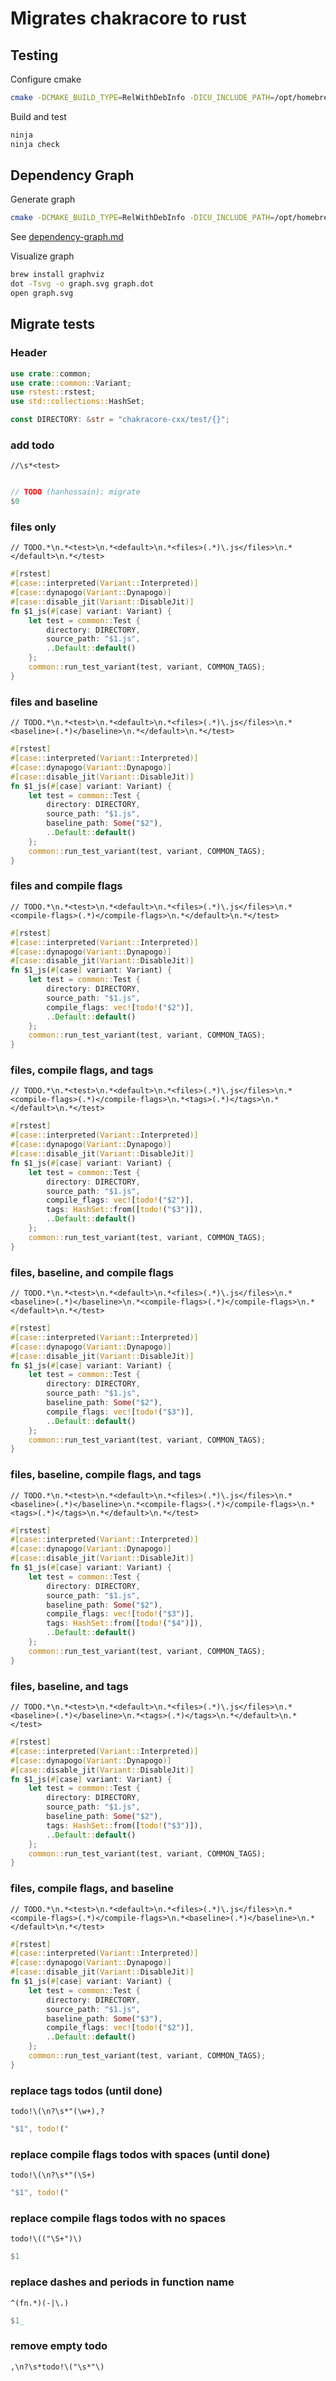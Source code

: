 # Migrates chakracore to rust

## Testing

Configure cmake

```sh
cmake -DCMAKE_BUILD_TYPE=RelWithDebInfo -DICU_INCLUDE_PATH=/opt/homebrew/opt/icu4c/include -DDISABLE_JIT=ON -GNinja -DCMAKE_CXX_COMPILER=clang++ -DCMAKE_C_COMPILER=clang ..
```

Build and test

```sh
ninja
ninja check
```

## Dependency Graph

Generate graph

```sh
cmake -DCMAKE_BUILD_TYPE=RelWithDebInfo -DICU_INCLUDE_PATH=/opt/homebrew/opt/icu4c/include -DDISABLE_JIT=ON -GNinja -DCMAKE_CXX_COMPILER=clang++ -DCMAKE_C_COMPILER=clang --graphviz=graph.dot ..
```

See [dependency-graph.md](./dependency-graph.md)

Visualize graph

```sh
brew install graphviz
dot -Tsvg -o graph.svg graph.dot
open graph.svg
```

## Migrate tests

### Header

```rust
use crate::common;
use crate::common::Variant;
use rstest::rstest;
use std::collections::HashSet;

const DIRECTORY: &str = "chakracore-cxx/test/{}";
```

### add todo

```re
//\s*<test>
```

```rust

// TODO (hanhossain): migrate
$0
```

### files only

```re
// TODO.*\n.*<test>\n.*<default>\n.*<files>(.*)\.js</files>\n.*</default>\n.*</test>
```

```rust
#[rstest]
#[case::interpreted(Variant::Interpreted)]
#[case::dynapogo(Variant::Dynapogo)]
#[case::disable_jit(Variant::DisableJit)]
fn $1_js(#[case] variant: Variant) {
    let test = common::Test {
        directory: DIRECTORY,
        source_path: "$1.js",
        ..Default::default()
    };
    common::run_test_variant(test, variant, COMMON_TAGS);
}
```

### files and baseline

```re
// TODO.*\n.*<test>\n.*<default>\n.*<files>(.*)\.js</files>\n.*<baseline>(.*)</baseline>\n.*</default>\n.*</test>
```

```rust
#[rstest]
#[case::interpreted(Variant::Interpreted)]
#[case::dynapogo(Variant::Dynapogo)]
#[case::disable_jit(Variant::DisableJit)]
fn $1_js(#[case] variant: Variant) {
    let test = common::Test {
        directory: DIRECTORY,
        source_path: "$1.js",
        baseline_path: Some("$2"),
        ..Default::default()
    };
    common::run_test_variant(test, variant, COMMON_TAGS);
}
```

### files and compile flags

```re
// TODO.*\n.*<test>\n.*<default>\n.*<files>(.*)\.js</files>\n.*<compile-flags>(.*)</compile-flags>\n.*</default>\n.*</test>
```

```rust
#[rstest]
#[case::interpreted(Variant::Interpreted)]
#[case::dynapogo(Variant::Dynapogo)]
#[case::disable_jit(Variant::DisableJit)]
fn $1_js(#[case] variant: Variant) {
    let test = common::Test {
        directory: DIRECTORY,
        source_path: "$1.js",
        compile_flags: vec![todo!("$2")],
        ..Default::default()
    };
    common::run_test_variant(test, variant, COMMON_TAGS);
}
```

### files, compile flags, and tags

```re
// TODO.*\n.*<test>\n.*<default>\n.*<files>(.*)\.js</files>\n.*<compile-flags>(.*)</compile-flags>\n.*<tags>(.*)</tags>\n.*</default>\n.*</test>
```

```rust
#[rstest]
#[case::interpreted(Variant::Interpreted)]
#[case::dynapogo(Variant::Dynapogo)]
#[case::disable_jit(Variant::DisableJit)]
fn $1_js(#[case] variant: Variant) {
    let test = common::Test {
        directory: DIRECTORY,
        source_path: "$1.js",
        compile_flags: vec![todo!("$2")],
        tags: HashSet::from([todo!("$3")]),
        ..Default::default()
    };
    common::run_test_variant(test, variant, COMMON_TAGS);
}
```

### files, baseline, and compile flags

```re
// TODO.*\n.*<test>\n.*<default>\n.*<files>(.*)\.js</files>\n.*<baseline>(.*)</baseline>\n.*<compile-flags>(.*)</compile-flags>\n.*</default>\n.*</test>
```

```rust
#[rstest]
#[case::interpreted(Variant::Interpreted)]
#[case::dynapogo(Variant::Dynapogo)]
#[case::disable_jit(Variant::DisableJit)]
fn $1_js(#[case] variant: Variant) {
    let test = common::Test {
        directory: DIRECTORY,
        source_path: "$1.js",
        baseline_path: Some("$2"),
        compile_flags: vec![todo!("$3")],
        ..Default::default()
    };
    common::run_test_variant(test, variant, COMMON_TAGS);
}
```

### files, baseline, compile flags, and tags

```re
// TODO.*\n.*<test>\n.*<default>\n.*<files>(.*)\.js</files>\n.*<baseline>(.*)</baseline>\n.*<compile-flags>(.*)</compile-flags>\n.*<tags>(.*)</tags>\n.*</default>\n.*</test>
```

```rust
#[rstest]
#[case::interpreted(Variant::Interpreted)]
#[case::dynapogo(Variant::Dynapogo)]
#[case::disable_jit(Variant::DisableJit)]
fn $1_js(#[case] variant: Variant) {
    let test = common::Test {
        directory: DIRECTORY,
        source_path: "$1.js",
        baseline_path: Some("$2"),
        compile_flags: vec![todo!("$3")],
        tags: HashSet::from([todo!("$4")]),
        ..Default::default()
    };
    common::run_test_variant(test, variant, COMMON_TAGS);
}
```

### files, baseline, and tags

```re
// TODO.*\n.*<test>\n.*<default>\n.*<files>(.*)\.js</files>\n.*<baseline>(.*)</baseline>\n.*<tags>(.*)</tags>\n.*</default>\n.*</test>
```

```rust
#[rstest]
#[case::interpreted(Variant::Interpreted)]
#[case::dynapogo(Variant::Dynapogo)]
#[case::disable_jit(Variant::DisableJit)]
fn $1_js(#[case] variant: Variant) {
    let test = common::Test {
        directory: DIRECTORY,
        source_path: "$1.js",
        baseline_path: Some("$2"),
        tags: HashSet::from([todo!("$3")]),
        ..Default::default()
    };
    common::run_test_variant(test, variant, COMMON_TAGS);
}
```

### files, compile flags, and baseline

```re
// TODO.*\n.*<test>\n.*<default>\n.*<files>(.*)\.js</files>\n.*<compile-flags>(.*)</compile-flags>\n.*<baseline>(.*)</baseline>\n.*</default>\n.*</test>
```

```rust
#[rstest]
#[case::interpreted(Variant::Interpreted)]
#[case::dynapogo(Variant::Dynapogo)]
#[case::disable_jit(Variant::DisableJit)]
fn $1_js(#[case] variant: Variant) {
    let test = common::Test {
        directory: DIRECTORY,
        source_path: "$1.js",
        baseline_path: Some("$3"),
        compile_flags: vec![todo!("$2")],
        ..Default::default()
    };
    common::run_test_variant(test, variant, COMMON_TAGS);
}
```

### replace tags todos (until done)

```re
todo!\(\n?\s*"(\w+),?
```

```rust
"$1", todo!("
```

### replace compile flags todos with spaces (until done)

```re
todo!\(\n?\s*"(\S+) 
```

```rust
"$1", todo!("
```

### replace compile flags todos with no spaces

```re
todo!\(("\S+")\)
```

```rust
$1
```

### replace dashes and periods in function name

```re
^(fn.*)(-|\.)
```

```rust
$1_
```

### remove empty todo

```re
,\n?\s*todo!\("\s*"\)
```

```rust
```
